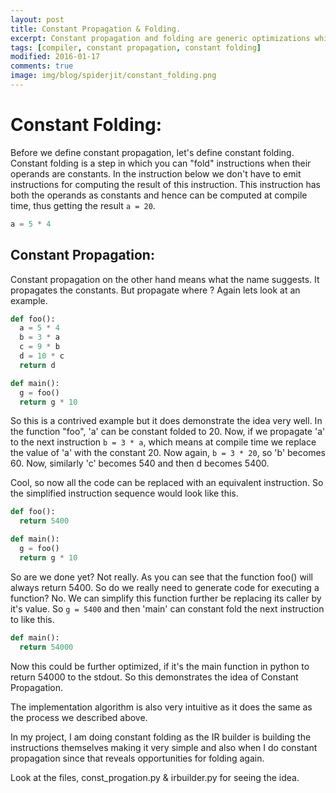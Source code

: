 ```yaml
---
layout: post
title: Constant Propagation & Folding.
excerpt: Constant propagation and folding are generic optimizations which can greatly simplify the intermediate representation. It is the basis for other optimizations like loop unrolling, loop simplification, function inlining etc.
tags: [compiler, constant propagation, constant folding]
modified: 2016-01-17
comments: true
image: img/blog/spiderjit/constant_folding.png
---
```


# Constant Folding:
Before we define constant propagation, let's define constant folding. Constant folding is a step in which you can "fold" instructions when their operands are constants.
In the instruction below we don't have to emit instructions for computing the result of this instruction. This instruction has both the operands as constants and hence can be computed at compile time, thus getting the result ```a = 20```.

~~~python
a = 5 * 4
~~~

## Constant Propagation:
Constant propagation on the other hand means what the name suggests. It propagates the constants. But propagate where ? Again lets look at an example.

~~~python
def foo():
  a = 5 * 4
  b = 3 * a
  c = 9 * b
  d = 10 * c
  return d

def main():
  g = foo()
  return g * 10
~~~

So this is a contrived example but it does demonstrate the idea very well. In the function "foo", 'a' can be constant folded to 20.
Now, if we propagate 'a' to the next instruction ```b = 3 * a```, which means at compile time we replace the value of 'a' with the constant 20. Now again, ```b = 3 * 20```, so 'b' becomes 60. Now, similarly 'c' becomes 540 and then d becomes 5400.

Cool, so now all the code can be replaced with an equivalent instruction. So the simplified instruction sequence would look like this.

~~~python
def foo():
  return 5400

def main():
  g = foo()
  return g * 10
~~~

So are we done yet? Not really. As you can see that the function foo() will always return 5400. So do we really need to generate code for executing a function? No. We can simplify this function further be replacing its caller by it's value.
So ```g = 5400``` and then 'main' can constant fold the next instruction to like this.

~~~python
def main():
  return 54000
~~~

Now this could be further optimized, if it's the main function in python to return 54000 to the stdout. So this demonstrates the idea of Constant Propagation.

The implementation algorithm is also very intuitive as it does the same as the process we described above.

In my project, I am doing constant folding as the IR builder is building the instructions themselves making it very simple and also when I do constant propagation since that reveals opportunities for folding again.

Look at the files, const_progation.py & irbuilder.py for seeing the idea.
